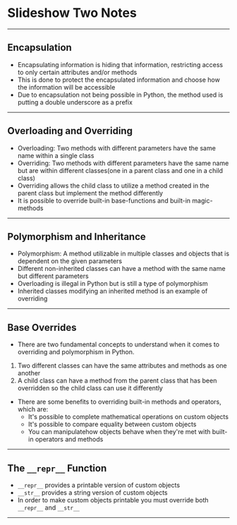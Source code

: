 # Slideshow Two Notes
------
**Encapsulation**
------
* Encapsulating information is hiding that information, restricting access to only certain attributes and/or methods
* This is done to protect the encapsulated information and choose how the information will be accessible
* Due to encapsulation not being possible in Python, the method used is putting a double underscore as a prefix
------
**Overloading and Overriding**
------
* Overloading: Two methods with different parameters have the same name within a single class
* Overriding: Two methods with different parameters have the same name but are within different classes(one in a parent class and one in a child class)
* Overriding allows the child class to utilize a method created in the parent class but implement the method differently
* It is possible to override built-in base-functions and built-in magic-methods
------
**Polymorphism and Inheritance**
------
* Polymorphism: A method utilizable in multiple classes and objects that is dependent on the given parameters
* Different non-inherited classes can have a method with the same name but different parameters
* Overloading is illegal in Python but is still a type of polymorphism
* Inherited classes modifying an inherited method is an example of overriding
------
**Base Overrides**
------
* There are two fundamental concepts to understand when it comes to overriding and polymorphism in Python.
1. Two different classes can have the same attributes and methods as one another
2. A child class can have a method from the parent class that has been overridden so the child class can use it differently
* There are some benefits to overriding built-in methods and operators, which are:
  * It's possible to complete mathematical operations on custom objects
  * It's possible to compare equality between custom objects
  * You can manipulatehow objects behave when they're met with built-in operators and methods
------
**The ```__repr__``` Function**
------
* ```__repr__``` provides a printable version of custom objects
* ```__str__``` provides a string version of custom objects
* In order to make custom objects printable you must override both ```__repr__``` and ```__str__```
------
